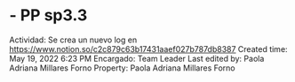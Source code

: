 # - PP sp3.3

Actividad: Se crea un nuevo log en https://www.notion.so/c2c879c63b17431aaef027b787db8387 
Created time: May 19, 2022 6:23 PM
Encargado: Team Leader
Last edited by: Paola Adriana Millares Forno
Property: Paola Adriana Millares Forno